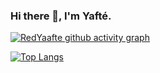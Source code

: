 ### Hi there 👋, I'm Yafté.

<!--
**RedYaafte/RedYaafte** is a ✨ _special_ ✨ repository because its `README.md` (this file) appears on your GitHub profile.

Here are some ideas to get you started:

- 🔭 I’m currently working on ...
- 🌱 I’m currently learning ...
- 👯 I’m looking to collaborate on ...
- 🤔 I’m looking for help with ...
- 💬 Ask me about ...
- 📫 How to reach me: ...
- 😄 Pronouns: ...
- ⚡ Fun fact: ...
-->

[![RedYaafte github activity graph](https://github-readme-activity-graph.vercel.app/graph?username=RedYaafte&theme=github-compact)](https://github.com/ashutosh00710/github-readme-activity-graph)

[![Top Langs](https://github-readme-stats.vercel.app/api/top-langs/?username=redyaafte&exclude_repo=github-readme-stats,redyaafte.github.io&layout=compact&theme=merko)](https://github.com/redyaafte/github-readme-stats)

